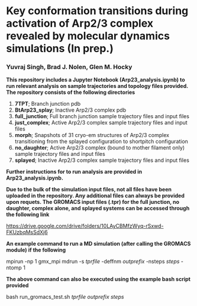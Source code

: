 # Key conformation transitions during activation of Arp2/3 complex revealed by molecular dynamics simulations (In prep.)
### Yuvraj Singh, Brad J. Nolen, Glen M. Hocky
**This repository includes a Jupyter Notebook (Arp23_analysis.ipynb) to run relevant analysis on sample trajectories and topology files provided. The repository consists of the following directories**

1) **7TPT**; Branch junction pdb
2) **BtArp23_splay**; Inactive Arp2/3 complex pdb
3) **full_junction**; Full branch junction sample trajectory files and input files
4) **just_complex**; Active Arp2/3 complex sample trajectory files and input files
5) **morph**; Snapshots of 31 cryo-em structures of Arp2/3 complex transitioning from the splayed configuration to shortpitch configuration
6) **no_daughter**; Active Arp2/3 complex (bound to mother filament only) sample trajectory files and input files
7) **splayed**; Inactive Arp2/3 complex sample trajectory files and input files

**Further instructions for to run analysis are provided in Arp23_analysis.ipynb.**

**Due to the bulk of the simulation input files, not all files have been uploaded in the repository. Any additional files can always be provided upon requets. The GROMACS input files (.tpr) for the full junction, no daughter, complex alone, and splayed systems can be accessed through the following link**

https://drive.google.com/drive/folders/10LAyCBMfzWyq-rSxwd-FKUzbqMsSdXj6 

**An example command to run a MD simulation (after calling the GROMACS module) if the following**

mpirun -np 1 gmx_mpi mdrun -s $tprfile$ -deffnm $outprefix$ -nsteps $steps$ -ntomp 1

**The above command can also be executed using the example bash script provided**

bash run_gromacs_test.sh $tprfile$ $outprefix$ $steps$
